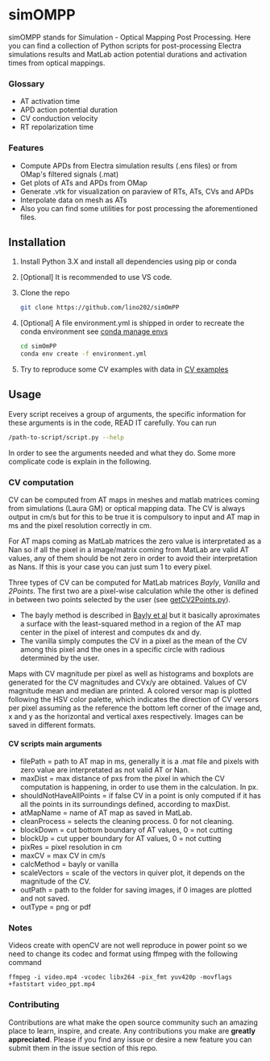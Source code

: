 # simOMPP

simOMPP stands for Simulation - Optical Mapping Post Processing. Here you can find a collection of Python scripts for post-processing Electra simulations results and MatLab action potential durations and activation times from optical mappings.


### Glossary
 
* AT activation time
* APD action potential duration
* CV conduction velocity
* RT repolarization time


### Features

* Compute APDs from Electra simulation results (.ens files) or from OMap's filtered signals (.mat)   
* Get plots of ATs and APDs from OMap
* Generate .vtk for visualization on paraview of RTs, ATs, CVs and APDs
* Interpolate data on mesh as ATs
* Also you can find some utilities for post processing the aforementioned files.


## Installation

1. Install Python 3.X and install all dependencies using pip or conda
2. [Optional] It is recommended to use VS code.
3. Clone the repo
   ```sh
   git clone https://github.com/lino202/simOmPP
   ```
4. [Optional] A file environment.yml is shipped in order to recreate the conda environment see [conda manage envs](https://conda.io/projects/conda/en/latest/user-guide/tasks/manage-environments.html#create-env-file-manually)
   ```sh
   cd simOmPP
   conda env create -f environment.yml
   ```

5. Try to reproduce some CV examples with data in [CV examples](./examples/CV)


## Usage

Every script receives a group of arguments, the specific information for these arguments is in the code, READ IT carefully.
You can run
   ```sh
   /path-to-script/script.py --help 
   ```
In order to see the arguments needed and what they do. Some more complicate code is explain in the following.

### CV computation

CV can be computed from AT maps in meshes and matlab matrices coming from simulations (Laura GM) or optical mapping data. The CV is always output in cm/s but for this to be true it is compulsory to input and AT map in ms and the pixel resolution correctly in cm. 

For AT maps coming as MatLab matrices the zero value is interpretated as a Nan so if all the pixel in a image/matrix coming from MatLab are valid AT values, any of them should be not zero in order to avoid their interpretation as Nans. If this is your case you can just sum 1 to every pixel.

Three types of CV can be computed for MatLab matrices _Bayly_, _Vanilla_ and _2Points_. The first two are a pixel-wise calculation while the other is defined in between two points selected by the user (see [getCV2Points.py](./getCV2Points.py)). 

* The bayly method is described in [Bayly et al](https://ieeexplore.ieee.org/document/668746) but it basically aproximates a surface with the least-squared method in a region of the AT map center in the pixel of interest and computes dx and dy. 
* The vanilla simply computes the CV in a pixel as the mean of the CV among this pixel and the ones in a specific circle with radious determined by the user.

Maps with CV magnitude per pixel as well as histograms and boxplots are generated for the CV magnitudes and CVx/y are obtained. Values of CV magnitude mean and median are printed. A colored versor map is plotted following the HSV color palette, which indicates the direction of CV versors per pixel assuming as the reference the bottom left corner of the image and,  x and y as the horizontal and vertical axes respectively. Images can be saved in different formats.


#### CV scripts main arguments

* filePath               = path to AT map in ms, generally it is a .mat file and pixels with zero value are interpretated as not valid AT or Nan.
* maxDist                = max distance of pxs from the pixel in which the CV computation is happening, in order to use them in the calculation. In px.
* shouldNotHaveAllPoints = if false CV in a point is only computed if it has all the points in its surroundings defined, according to maxDist.
* atMapName              = name of AT map as saved in MatLab.
* cleanProcess           = selects the cleaning process. 0 for not cleaning.
* blockDown              = cut bottom boundary of AT values, 0 = not cutting
* blockUp                = cut upper boundary for AT values, 0 = not cutting
* pixRes                 = pixel resolution in cm
* maxCV                  = max CV in cm/s
* calcMethod             = bayly or vanilla
* scaleVectors           = scale of the vectors in quiver plot, it depends on the magnitude of the CV.
* outPath                = path to the folder for saving images, if 0 images are plotted and not saved.
* outType                = png or pdf

### Notes

Videos create with openCV are not well reproduce in power point so we need to change its codec and format using ffmpeg with the following command

   ```
   ffmpeg -i video.mp4 -vcodec libx264 -pix_fmt yuv420p -movflags +faststart video_ppt.mp4
   ```

<!-- CONTRIBUTING -->
### Contributing

Contributions are what make the open source community such an amazing place to learn, inspire, and create. Any contributions you make are **greatly appreciated**.
Please if you find any issue or desire a new feature you can submit them in the issue section of this repo.





